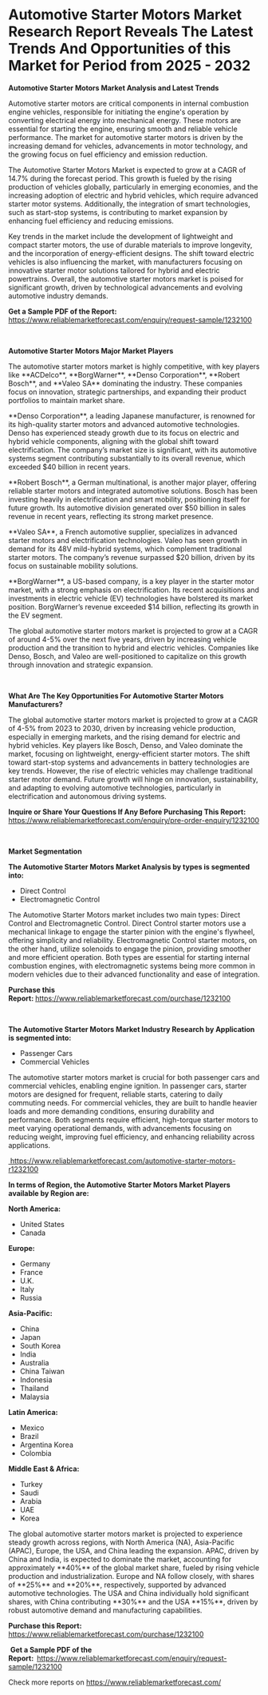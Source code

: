 <p><h1>Automotive Starter Motors Market Research Report Reveals The Latest Trends And Opportunities of this Market for Period from 2025 - 2032</h1></p><p><strong>Automotive Starter Motors Market Analysis and Latest Trends</strong></p>
<p><p>Automotive starter motors are critical components in internal combustion engine vehicles, responsible for initiating the engine's operation by converting electrical energy into mechanical energy. These motors are essential for starting the engine, ensuring smooth and reliable vehicle performance. The market for automotive starter motors is driven by the increasing demand for vehicles, advancements in motor technology, and the growing focus on fuel efficiency and emission reduction.</p><p>The Automotive Starter Motors Market is expected to grow at a CAGR of 14.7% during the forecast period. This growth is fueled by the rising production of vehicles globally, particularly in emerging economies, and the increasing adoption of electric and hybrid vehicles, which require advanced starter motor systems. Additionally, the integration of smart technologies, such as start-stop systems, is contributing to market expansion by enhancing fuel efficiency and reducing emissions.</p><p>Key trends in the market include the development of lightweight and compact starter motors, the use of durable materials to improve longevity, and the incorporation of energy-efficient designs. The shift toward electric vehicles is also influencing the market, with manufacturers focusing on innovative starter motor solutions tailored for hybrid and electric powertrains. Overall, the automotive starter motors market is poised for significant growth, driven by technological advancements and evolving automotive industry demands.</p></p>
<p><strong>Get a Sample PDF of the Report:&nbsp;</strong> <a href="https://www.reliablemarketforecast.com/enquiry/request-sample/1232100?utm_campaign=1888&utm_medium=2&utm_source=Github&utm_content=ia&utm_term=22012025&utm_id=automotive-starter-motors">https://www.reliablemarketforecast.com/enquiry/request-sample/1232100</a></p>
<p>&nbsp;</p>
<p><strong>Automotive Starter Motors Major Market Players</strong></p>
<p><p>The automotive starter motors market is highly competitive, with key players like **ACDelco**, **BorgWarner**, **Denso Corporation**, **Robert Bosch**, and **Valeo SA** dominating the industry. These companies focus on innovation, strategic partnerships, and expanding their product portfolios to maintain market share.</p><p>**Denso Corporation**, a leading Japanese manufacturer, is renowned for its high-quality starter motors and advanced automotive technologies. Denso has experienced steady growth due to its focus on electric and hybrid vehicle components, aligning with the global shift toward electrification. The company’s market size is significant, with its automotive systems segment contributing substantially to its overall revenue, which exceeded $40 billion in recent years.</p><p>**Robert Bosch**, a German multinational, is another major player, offering reliable starter motors and integrated automotive solutions. Bosch has been investing heavily in electrification and smart mobility, positioning itself for future growth. Its automotive division generated over $50 billion in sales revenue in recent years, reflecting its strong market presence.</p><p>**Valeo SA**, a French automotive supplier, specializes in advanced starter motors and electrification technologies. Valeo has seen growth in demand for its 48V mild-hybrid systems, which complement traditional starter motors. The company’s revenue surpassed $20 billion, driven by its focus on sustainable mobility solutions.</p><p>**BorgWarner**, a US-based company, is a key player in the starter motor market, with a strong emphasis on electrification. Its recent acquisitions and investments in electric vehicle (EV) technologies have bolstered its market position. BorgWarner’s revenue exceeded $14 billion, reflecting its growth in the EV segment.</p><p>The global automotive starter motors market is projected to grow at a CAGR of around 4-5% over the next five years, driven by increasing vehicle production and the transition to hybrid and electric vehicles. Companies like Denso, Bosch, and Valeo are well-positioned to capitalize on this growth through innovation and strategic expansion.</p></p>
<p>&nbsp;</p>
<p><strong>What Are The Key Opportunities For Automotive Starter Motors Manufacturers?</strong></p>
<p><p>The global automotive starter motors market is projected to grow at a CAGR of 4-5% from 2023 to 2030, driven by increasing vehicle production, especially in emerging markets, and the rising demand for electric and hybrid vehicles. Key players like Bosch, Denso, and Valeo dominate the market, focusing on lightweight, energy-efficient starter motors. The shift toward start-stop systems and advancements in battery technologies are key trends. However, the rise of electric vehicles may challenge traditional starter motor demand. Future growth will hinge on innovation, sustainability, and adapting to evolving automotive technologies, particularly in electrification and autonomous driving systems.</p></p>
<p><strong>Inquire or Share Your Questions If Any Before Purchasing This Report:</strong> <a href="https://www.reliablemarketforecast.com/enquiry/pre-order-enquiry/1232100?utm_campaign=1888&utm_medium=2&utm_source=Github&utm_content=ia&utm_term=22012025&utm_id=automotive-starter-motors">https://www.reliablemarketforecast.com/enquiry/pre-order-enquiry/1232100</a></p>
<p>&nbsp;</p>
<p><strong>Market Segmentation</strong></p>
<p><strong>The Automotive Starter Motors Market Analysis by types is segmented into:</strong></p>
<p><ul><li>Direct Control</li><li>Electromagnetic Control</li></ul></p>
<p><p>The Automotive Starter Motors market includes two main types: Direct Control and Electromagnetic Control. Direct Control starter motors use a mechanical linkage to engage the starter pinion with the engine's flywheel, offering simplicity and reliability. Electromagnetic Control starter motors, on the other hand, utilize solenoids to engage the pinion, providing smoother and more efficient operation. Both types are essential for starting internal combustion engines, with electromagnetic systems being more common in modern vehicles due to their advanced functionality and ease of integration.</p></p>
<p><strong>Purchase this Report:&nbsp;</strong><a href="https://www.reliablemarketforecast.com/purchase/1232100?utm_campaign=1888&utm_medium=2&utm_source=Github&utm_content=ia&utm_term=22012025&utm_id=automotive-starter-motors">https://www.reliablemarketforecast.com/purchase/1232100</a></p>
<p>&nbsp;</p>
<p><strong>The Automotive Starter Motors Market Industry Research by Application is segmented into:</strong></p>
<p><ul><li>Passenger Cars</li><li>Commercial Vehicles</li></ul></p>
<p><p>The automotive starter motors market is crucial for both passenger cars and commercial vehicles, enabling engine ignition. In passenger cars, starter motors are designed for frequent, reliable starts, catering to daily commuting needs. For commercial vehicles, they are built to handle heavier loads and more demanding conditions, ensuring durability and performance. Both segments require efficient, high-torque starter motors to meet varying operational demands, with advancements focusing on reducing weight, improving fuel efficiency, and enhancing reliability across applications.</p></p>
<p><a href="https://www.reliablemarketforecast.com/automotive-starter-motors-r1232100?utm_campaign=1888&utm_medium=2&utm_source=Github&utm_content=ia&utm_term=22012025&utm_id=automotive-starter-motors">&nbsp;https://www.reliablemarketforecast.com/automotive-starter-motors-r1232100</a></p>
<p><strong>In terms of Region, the Automotive Starter Motors Market Players available by Region are:</strong></p>
<p>
    <p> <strong> North America: </strong>
        <ul>
            <li>United States</li>
            <li>Canada</li>
        </ul>
        </p> 
    <p> <strong> Europe: </strong>
        <ul>
            <li>Germany</li>
            <li>France</li>
            <li>U.K.</li>
            <li>Italy</li>
            <li>Russia</li>
        </ul>
        </p> 
    <p> <strong> Asia-Pacific: </strong>
        <ul>
            <li>China</li>
            <li>Japan</li>
            <li>South Korea</li>
            <li>India</li>
            <li>Australia</li>
            <li>China Taiwan</li>
            <li>Indonesia</li>
            <li>Thailand</li>
            <li>Malaysia</li>
        </ul>
        </p> 
    <p> <strong> Latin America: </strong>
        <ul>
            <li>Mexico</li>
            <li>Brazil</li>
            <li>Argentina Korea</li>
            <li>Colombia</li>
        </ul>
        </p> 
    <p> <strong> Middle East & Africa: </strong>
        <ul>
            <li>Turkey</li>
            <li>Saudi</li>
            <li>Arabia</li>
            <li>UAE</li>
            <li>Korea</li>
        </ul>
    </p>
    </p>
<p><p>The global automotive starter motors market is projected to experience steady growth across regions, with North America (NA), Asia-Pacific (APAC), Europe, the USA, and China leading the expansion. APAC, driven by China and India, is expected to dominate the market, accounting for approximately **40%** of the global market share, fueled by rising vehicle production and industrialization. Europe and NA follow closely, with shares of **25%** and **20%**, respectively, supported by advanced automotive technologies. The USA and China individually hold significant shares, with China contributing **30%** and the USA **15%**, driven by robust automotive demand and manufacturing capabilities.</p></p>
<p><strong>Purchase this Report: </strong><a href="https://www.reliablemarketforecast.com/purchase/1232100?utm_campaign=1888&utm_medium=2&utm_source=Github&utm_content=ia&utm_term=22012025&utm_id=automotive-starter-motors">https://www.reliablemarketforecast.com/purchase/1232100</a></p>
<p>&nbsp;<strong>Get a Sample PDF of the Report:&nbsp;&nbsp;</strong><a href="https://www.reliablemarketforecast.com/enquiry/request-sample/1232100?utm_campaign=1888&utm_medium=2&utm_source=Github&utm_content=ia&utm_term=22012025&utm_id=automotive-starter-motors">https://www.reliablemarketforecast.com/enquiry/request-sample/1232100</a></p>
<p><strong></strong></p>
<p>Check more reports on <a href="https://www.reliablemarketforecast.com/?utm_campaign=1888&utm_medium=2&utm_source=Github&utm_content=ia&utm_term=22012025&utm_id=automotive-starter-motors">https://www.reliablemarketforecast.com/</a></p>